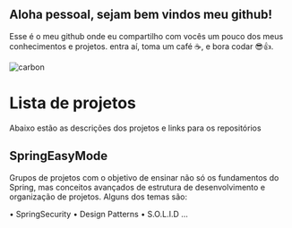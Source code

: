 ## Aloha pessoal, sejam bem vindos meu github!

Esse é o meu github onde eu compartilho com vocês um pouco dos meus conhecimentos e projetos. entra aí, toma um café ☕, e bora codar 😎👍.  

![carbon](https://github.com/user-attachments/assets/667c1546-06f8-4efd-bf01-e9640cb45105)


# Lista de projetos
Abaixo estão as descrições dos projetos e links para os repositórios

## SpringEasyMode

Grupos de projetos com o objetivo de ensinar não só os fundamentos do Spring, mas conceitos avançados de estrutura de desenvolvimento e organização de projetos. Alguns dos temas são:

•  SpringSecurity
•  Design Patterns
•  S.O.L.I.D
...
